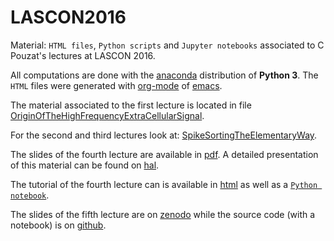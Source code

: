# LASCON2016
Material: `HTML files`, `Python scripts` and `Jupyter notebooks` associated to C Pouzat's lectures at LASCON 2016.

All computations are done with the [anaconda](https://www.continuum.io/why-anaconda) distribution of __Python 3__. The `HTML` files were generated with [org-mode](http://orgmode.org/) of [emacs](https://www.gnu.org/software/emacs/).

The material associated to the first lecture is located in file [OriginOfTheHighFrequencyExtraCellularSignal](OriginOfTheHighFrequencyExtraCellularSignal.html).

For the second and third lectures look at: [SpikeSortingTheElementaryWay](SpikeSortingTheElementaryWay.html).

The slides of the fourth lecture are available in [pdf](PouzatSaoPaulo052015.pdf). A detailed presentation of this material can be found on [hal](https://hal.archives-ouvertes.fr/hal-01113126v2).

The tutorial of the fourth lecture can is available in [html](AreTwoPSTHsIdentical.html) as well as a [`Python notebook`](http://nbviewer.ipython.org/github/christophe-pouzat/ENP2015/blob/master/AreTwoPSTHsIdentical.ipynb).

The slides of the fifth lecture are on [zenodo](http://dx.doi.org/10.5281/zenodo.18691) while the source code (with a notebook) is on [github](https://github.com/christophe-pouzat/ENP2015).
